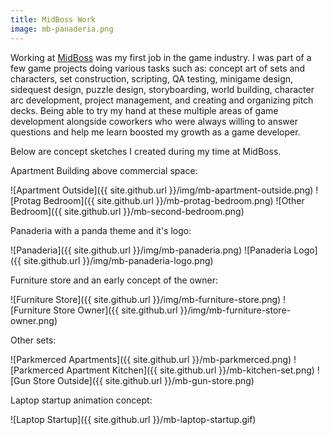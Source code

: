 ```yaml
---
title: MidBoss Work
image: mb-panaderia.png
---
```


Working at [MidBoss](https://midboss.com/) was my first job in the game industry. I was part of a few game projects doing various tasks such as: concept art of sets and characters, set construction, scripting, QA testing, minigame design, sidequest design, puzzle design, storyboarding, world building, character arc development, project management, and creating and organizing pitch decks. Being able to try my hand at these multiple areas of game development alongside coworkers who were always willing to answer questions and help me learn boosted my growth as a game developer.

Below are concept sketches I created during my time at MidBoss.

Apartment Building above commercial space:

![Apartment Outside]({{ site.github.url }}/img/mb-apartment-outside.png)
![Protag Bedroom]({{ site.github.url }}/mb-protag-bedroom.png)
![Other Bedroom]({{ site.github.url }}/mb-second-bedroom.png)

Panaderia with a panda theme and it's logo:

![Panaderia]({{ site.github.url }}/img/mb-panaderia.png)
![Panaderia Logo]({{ site.github.url }}/img/mb-panaderia-logo.png)

Furniture store and an early concept of the owner:

![Furniture Store]({{ site.github.url }}/img/mb-furniture-store.png)
![Furniture Store Owner]({{ site.github.url }}/img/mb-furniture-store-owner.png)

Other sets:

![Parkmerced Apartments]({{ site.github.url }}/mb-parkmerced.png)
![Parkmerced Apartment Kitchen]({{ site.github.url }}/mb-kitchen-set.png)
![Gun Store Outside]({{ site.github.url }}/mb-gun-store.png)

Laptop startup animation concept:

![Laptop Startup]({{ site.github.url }}/mb-laptop-startup.gif)
